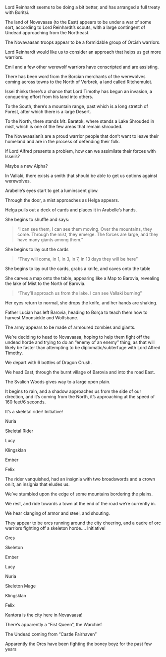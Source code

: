 Lord Reinhardt seems to be doing a bit better, and has arranged a full treaty with Boritsi.

The land of Novavaasa (to the East) appears to be under a war of some sort, according to Lord Reinhardt’s scouts, with a large contingent of Undead approaching from the Northeast.

The Novavaasan troops appear to be a formidable group of Orcish warriors.

Lord Reinhardt would like us to consider an approach that helps us get more warriors.

Emil and a few other werewolf warriors have conscripted and are assisting.

There has been word from the Borcian merchants of the werewolves coming across towns to the North of Verbrek, a land called Ritchemulot.

Issei thinks there’s a chance that Lord Timothy has begun an invasion, a conquering effort from his land into others.

To the South, there’s a mountain range, past which is a long stretch of Forest, after which there is a large Desert.

To the North, there stands Mt. Baratok, where stands a Lake Shrouded in mist, which is one of the few areas that remain shrouded.

The Novavaasian’s are a proud warrior people that don’t want to leave their homeland and are in the process of defending their folk.

If Lord Alfred presents a problem, how can we assimilate their forces with Issei’s?

Maybe a new Alpha?

In Vallaki, there exists a smith that should be able to get us options against werewolves.

Arabelle’s eyes start to get a luminscent glow.

Through the door, a mist approaches as Helga appears.

Helga pulls out a deck of cards and places it in Arabelle’s hands.

She begins to shuffle and says:

> “I can see them, I can see them moving. Over the mountains, they come. Through the mist, they emerge. The forces are large, and they have many giants among them.”

She begins to lay out the cards

> “They will come, in 1, in 3, in 7, in 13 days they will be here”

She begins to lay out the cards, grabs a knife, and caves onto the table

She carves a map onto the table, appearing like a Map to Barovia, revealing the lake of Mist to the North of Barovia.

> “They’ll approach us from the lake. I can see Vallaki burning”

Her eyes return to normal, she drops the knife, and her hands are shaking.

Father Lucian has left Barovia, heading to Borça to teach them how to harvest Moonsickle and Wolfsbane.

The army appears to be made of armoured zombies and giants.

We’re deciding to head to Novavaasa, hoping to help them fight off the undead horde and trying to do an “enemy of an enemy” thing, as that will likely be faster than attempting to be diplomatic/subterfuge with Lord Alfred Timothy.

We depart with 6 bottles of Dragon Crush.

We head East, through the burnt village of Barovia and into the road East.

The Svalich Woods gives way to a large open plain.

It begins to rain, and a shadow approaches us from the side of our direction, and it’s coming from the North, it’s approaching at the speed of 160 feet/6 seconds.

It’s a skeletal rider! Initiative!

Nuria

Skeletal Rider

Lucy

Klingsklan

Ember

Felix

The rider vanquished, had an insignia with two broadswords and a crown on it, an insignia that eludes us.

We’ve stumbled upon the edge of some mountains bordering the plains.

We rest, and ride towards a town at the end of the road we’re currently in.

We hear clanging of armor and steel, and shouting.

They appear to be orcs running around the city cheering, and a cadre of orc warriors fighting off a skeleton horde…. Initiative!

Orcs

Skeleton

Ember

Lucy

Nuria

Skeleton Mage

Klingsklan

Felix

Kantora is the city here in Novavaasa!

There’s apparently a “Fist Queen”, the Warchief

The Undead coming from “Castle Fairhaven”

Apparently the Orcs have been fighting the boney boyz for the past few years
